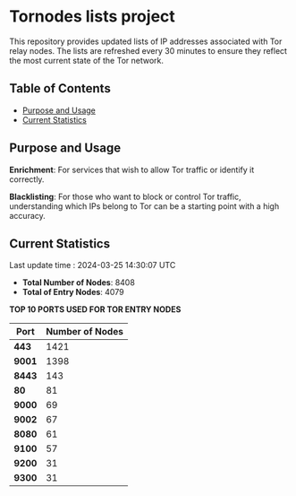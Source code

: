 # Tornodes lists project

This repository provides updated lists of IP addresses associated with Tor relay nodes. The lists are refreshed every 30 minutes to ensure they reflect the most current state of the Tor network.

## Table of Contents

- [Purpose and Usage](#purpose-and-usage)
- [Current Statistics](#current-statistics)


## Purpose and Usage

**Enrichment**: For services that wish to allow Tor traffic or identify it correctly.

**Blacklisting**: For those who want to block or control Tor traffic, understanding which IPs belong to Tor can be a starting point with a high accuracy.

## Current Statistics

Last update time : 2024-03-25 14:30:07 UTC

- **Total Number of Nodes**: 8408
- **Total of Entry Nodes**: 4079

**TOP 10 PORTS USED FOR TOR ENTRY NODES**

| **Port** | **Number of Nodes** |
|------|-----------------|
| **443**   | 1421  |
| **9001**   | 1398  |
| **8443**   | 143  |
| **80**   | 81  |
| **9000**   | 69  |
| **9002**   | 67  |
| **8080**   | 61  |
| **9100**   | 57  |
| **9200**   | 31  |
| **9300**   | 31  |

